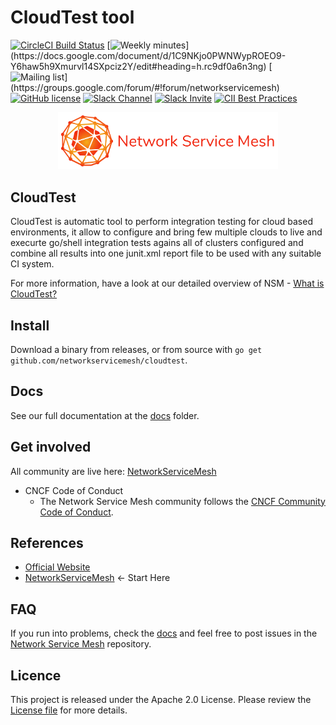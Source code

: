 # CloudTest tool

[![CircleCI Build Status](https://circleci.com/gh/networkservicemesh/cloudtest/tree/master.svg?style=svg)](https://circleci.com/gh/networkservicemesh/cloudtest/tree/master)
[![Weekly minutes](https://img.shields.io/badge/Weekly%20Meeting%20Minutes-Tue%208am%20PT-blue.svg?style=plastic")](https://docs.google.com/document/d/1C9NKjo0PWNWypROEO9-Y6haw5h9Xmurvl14SXpciz2Y/edit#heading=h.rc9df0a6n3ng)
[![Mailing list](https://img.shields.io/badge/Mailing%20List-networkservicemesh-blue.svg?style=plastic")](https://groups.google.com/forum/#!forum/networkservicemesh)
[![GitHub license](https://img.shields.io/badge/license-Apache%20license%202.0-blue.svg)](https://github.com/networkservicemesh/cloudtest/blob/master/LICENSE)
[![Slack Channel](https://img.shields.io/badge/Slack:-%23nsm%20on%20CNCF%20Slack-blue.svg?style=plastic&logo=slack)](https://cloud-native.slack.com/messages/CHQNNUPN1/files/FHU5KB3PW/#nsm)
[![Slack Invite](https://img.shields.io/badge/Slack-CNCF%20Slack%20Invite-blue.svg?style=plastic&logo=slack)](https://slack.cncf.io/)
[![CII Best Practices](https://bestpractices.coreinfrastructure.org/projects/2725/badge)](https://bestpractices.coreinfrastructure.org/projects/2725)

<p align="center">
  <a href="https://www.networkservicemesh.io/"><img src="https://github.com/cncf/artwork/blob/master/projects/networkservicemesh/horizontal/color/networkservicemesh-horizontal-color.png?raw=true" width="70%" height="70%"></a>
</p>

## CloudTest

CloudTest is automatic tool to perform integration testing for cloud based environments, 
it allow to configure and bring few multiple clouds to live and execurte go/shell integration tests agains all of clusters 
configured and combine all results into one junit.xml report file to be used with any suitable CI system. 

For more information, have a look at our detailed overview of NSM - [What is CloudTest?](/docs/what-is-cloudtest.md)

## Install

Download a binary from releases, or from source with `go get github.com/networkservicemesh/cloudtest`.

## Docs

See our full documentation at the [docs](/docs/README.md) folder.

## Get involved

All community are live here: [NetworkServiceMesh](https://github.com/networkservicemesh/networkservicemesh)

* CNCF Code of Conduct
  * The Network Service Mesh community follows the [CNCF Community Code of Conduct](https://github.com/cncf/foundation/blob/master/code-of-conduct.md).


## References

* [Official Website](https://www.networkservicemesh.io/)
* [NetworkServiceMesh](https://github.com/networkservicemesh/networkservicemesh) <- Start Here

## FAQ

If you run into problems, check the [docs](/docs/README.md) and feel free to post issues in the [Network Service Mesh](https://github.com/networkservicemesh/cloudtest/issues) repository.

## Licence

This project is released under the Apache 2.0 License. Please review the [License file](LICENSE) for more details.

